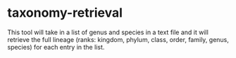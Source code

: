 # taxonomy-retrieval
This tool will take in a list of genus and species in a text file and it will retrieve the full lineage (ranks: kingdom, phylum, class, order, family, genus, species) for each entry in the list.
